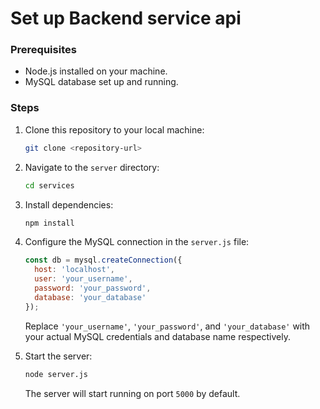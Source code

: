 # Set up Backend service api

### Prerequisites
- Node.js installed on your machine.
- MySQL database set up and running.

### Steps
1. Clone this repository to your local machine:

    ```bash
    git clone <repository-url>
    ```

2. Navigate to the `server` directory:

    ```bash
    cd services
    ```

3. Install dependencies:

    ```bash
    npm install
    ```

4. Configure the MySQL connection in the `server.js` file:

    ```javascript
    const db = mysql.createConnection({
      host: 'localhost',
      user: 'your_username',
      password: 'your_password',
      database: 'your_database'
    });
    ```

   Replace `'your_username'`, `'your_password'`, and `'your_database'` with your actual MySQL credentials and database name respectively.

5. Start the server:

    ```bash
    node server.js
    ```

   The server will start running on port `5000` by default.
